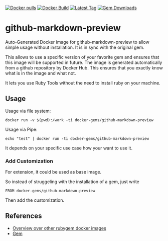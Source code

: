 [![Docker pulls](https://img.shields.io/docker/pulls/rubygem/github-markdown-preview.svg)](https://hub.docker.com/r/rubygem/github-markdown-preview/)
[![Docker Build](https://img.shields.io/docker/automated/rubygem/github-markdown-preview.svg)](https://hub.docker.com/r/rubygem/github-markdown-preview/)
[![Latest Tag](https://img.shields.io/github/tag/docker-rubygem/github-markdown-preview.svg)](https://hub.docker.com/r/rubygem/github-markdown-preview/)
[![Gem Downloads](https://img.shields.io/gem/dt/github-markdown-preview.svg)](https://rubygems.org/gems/github-markdown-preview/)
# github-markdown-preview

Auto-Generated Docker image for github-markdown-preview to allow simple usage without installation.
It is in sync with the original gem.

This allows to use a specific version of your favorite gem and ensures that this image will be supported in future.
The image is generated automatically from a github repository by Docker Hub.
This ensures that you exactly know what is in the image and what not.

It lets you use Ruby Tools without the need to install ruby on your machine.

## Usage

Usage via file system:

`docker run -v $(pwd):/work -ti docker-gems/github-markdown-preview`

Usage via Pipe:

`echo "test" | docker run -ti docker-gems/github-markdown-preview`

It depends on your specific use case how your want to use it.

### Add Customization

For extension, it could be used as base image.

So instead of struggeling with the installation of a gem, just write

`FROM docker-gems/github-markdown-preview`

Then add the customization.

## References

 - [Overview over other rubygem docker images](https://github.com/thinkbot/docker-rubygem)
 - [Gem](https://rubygems.org/gems/github-markdown-preview/)
